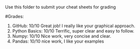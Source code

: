 Use this folder to submit your cheat sheets for grading


#Grades:
1. GitHub: 10/10 Great job! I really like your graphical approach.
2. Python Basics: 10/10 Terrific, super clear and easy to follow.
3. Numpy: 10/10 Nice work, very concise and clear. 
4. Pandas: 10/10 nice work, I like your examples
